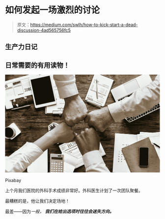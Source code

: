 # 如何发起一场激烈的讨论

> 原文：<https://medium.com/swlh/how-to-kick-start-a-dead-discussion-4ad565756fc5>

## 生产力日记

## 日常需要的有用读物！

![](img/57f52f3ed4eef7c9dd019bfe62b7093d.png)

Pixabay

上个月我们医院的外科手术成绩非常好。外科医生计划了一次团队聚餐。

最糟糕的是，他让我们决定场地！

最差——因为*一般，* ***我们在给出选项时往往会迷失方向。***